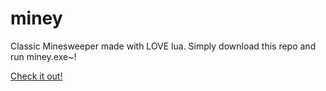 # miney
Classic Minesweeper made with LOVE lua. Simply download this repo and run miney.exe~!

[Check it out! ](https://www.youtube.com/watch?v=A_ec-6nUz5Y)
